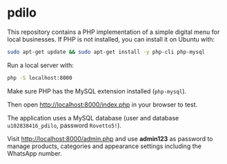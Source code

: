 # pdilo

This repository contains a PHP implementation of a simple digital menu for local businesses.
If PHP is not installed, you can install it on Ubuntu with:

```bash
sudo apt-get update && sudo apt-get install -y php-cli php-mysql
```

Run a local server with:

```bash
php -S localhost:8000
```

Make sure PHP has the MySQL extension installed (`php-mysql`).

Then open [http://localhost:8000/index.php](http://localhost:8000/index.php) in your browser to test.

The application uses a MySQL database (user and database `u102838416_pdilo`, password `Rovetto5!`).

Visit [http://localhost:8000/admin.php](http://localhost:8000/admin.php) and use **admin123** as password to manage products, categories and appearance settings including the WhatsApp number.
